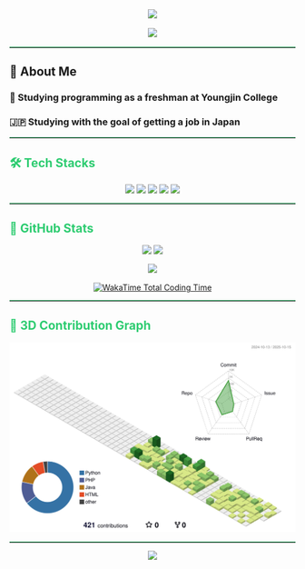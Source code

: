 <!-- 상단 인사 배너 -->
<div align="center">
  <img src="https://capsule-render.vercel.app/api?type=waving&color=27ae60&height=180&text=Hi!%20I,m%20Hyeonwoo~&animation=scaleIn&fontColor=ffffff&fontSize=50" />
</div>

<!-- 방문자 수 -->
<p align="center">
  <img src="https://komarev.com/ghpvc/?username=gould7789&label=Profile%20views&color=27ae60&style=flat" />
</p>

<hr style="border-top: 1px solid #27ae60;">

<!-- 👋 About Me -->
## 👋 About Me

### 🏫 Studying programming as a freshman at Youngjin College  
### 🇯🇵 Studying with the goal of getting a job in Japan




<hr style="border-top: 1px solid #27ae60;">

<!-- 🛠️ Tech Stack -->
<h2 align="left" style="color:#2ecc71;">🛠️ Tech Stacks</h2>
<p align="center">
  <img src="https://img.shields.io/badge/Python-3776AB?style=for-the-badge&logo=Python&logoColor=white" />
  <img src="https://img.shields.io/badge/Java-007396?style=for-the-badge&logo=OpenJDK&logoColor=white" />
  <img src="https://img.shields.io/badge/HTML-E34F26?style=for-the-badge&logo=HTML5&logoColor=white" />
   <img src="https://img.shields.io/badge/PHP-777BB4?style=for-the-badge&logo=PHP&logoColor=white" />
  <img src="https://img.shields.io/badge/Docker-2496ED?style=for-the-badge&logo=Docker&logoColor=white" />
</p>

<hr style="border-top: 1px solid #27ae60;">

<!-- 🏅 GitHub Stats -->
<h2 align="left" style="color:#2ecc71;">🏅 GitHub Stats</h2>
<p align="center">
  <img src="https://github-readme-stats.vercel.app/api?username=gould7789&theme=dark&title_color=2ecc71&text_color=ffffff&icon_color=2ecc71&hide_border=true" />
  <img src="https://github-readme-stats.vercel.app/api/top-langs/?username=gould7789&layout=compact&theme=dark&title_color=2ecc71&text_color=ffffff&hide_border=true" />
</p>

<!-- 🔥 Streak -->
<p align="center">
  <img src="https://github-readme-streak-stats.herokuapp.com/?user=gould7789&theme=dark&ring=2ecc71&fire=2ecc71&currStreakLabel=2ecc71&hide_border=true" />
</p>

<!-- ⏱️ WakaTime -->
<p align="center">
  <a href="https://wakatime.com/@24af2dc1-aa8e-41db-a8a9-ce15766d8be2">
    <img src="https://wakatime.com/badge/user/24af2dc1-aa8e-41db-a8a9-ce15766d8be2.svg" alt="WakaTime Total Coding Time" />
  </a>
</p>

<hr style="border-top: 1px solid #27ae60;">
<!-- 🌿 3D Contribution Graph -->
<h2 align="left" style="color:#2ecc71;">🌿 3D Contribution Graph</h2>
<p align="center">
  <img src="https://raw.githubusercontent.com/gould7789/gould7789/main/profile-3d-contrib/profile-green-animate.svg" />
</p>

<hr style="border-top: 1px solid #27ae60;">

<!-- 깃허브 뱃지 추가 (optional) -->
<p align="center">
  <a href="https://github.com/gould7789">
    <img src="https://img.shields.io/github/followers/gould7789?label=Follow&style=social" />
  </a>
</p>


